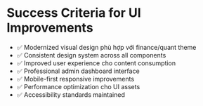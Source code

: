 # Success Criteria for UI Improvements

- ✅ Modernized visual design phù hợp với finance/quant theme
- ✅ Consistent design system across all components
- ✅ Improved user experience cho content consumption
- ✅ Professional admin dashboard interface
- ✅ Mobile-first responsive improvements
- ✅ Performance optimization cho UI assets
- ✅ Accessibility standards maintained
